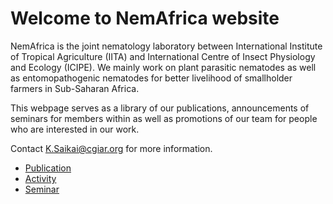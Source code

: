 # Welcome to NemAfrica website

NemAfrica is the joint nematology laboratory between International Institute of Tropical Agriculture (IITA) and International Centre of Insect Physiology and Ecology (ICIPE). We mainly work on plant parasitic nematodes as well as entomopathogenic nematodes for better livelihood of smallholder farmers in Sub-Saharan Africa.

This webpage serves as a library of our publications, announcements of seminars for members within as well as promotions of our team for people who are interested in our work.

Contact K.Saikai@cgiar.org for more information.

- [Publication](./publication/)
- [Activity](./activity/)
- [Seminar](./seminar/)


